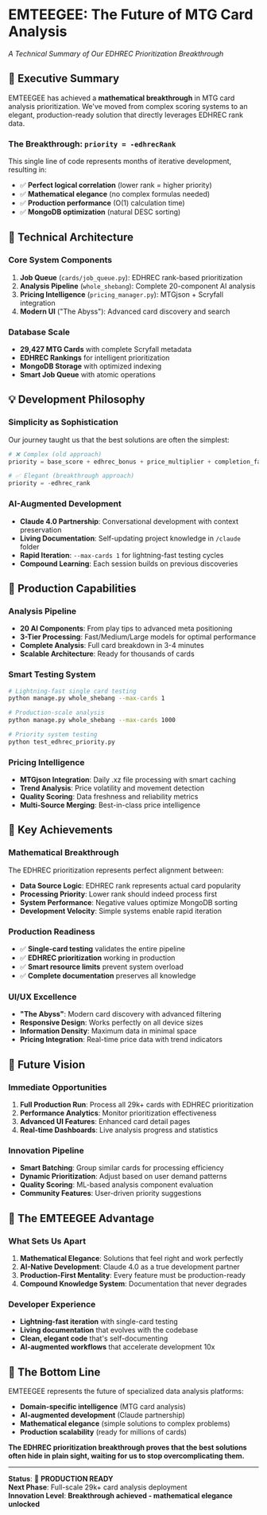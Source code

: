 # EMTEEGEE: The Future of MTG Card Analysis
*A Technical Summary of Our EDHREC Prioritization Breakthrough*

## 🎯 Executive Summary

EMTEEGEE has achieved a **mathematical breakthrough** in MTG card analysis prioritization. We've moved from complex scoring systems to an elegant, production-ready solution that directly leverages EDHREC rank data.

### **The Breakthrough: `priority = -edhrecRank`**

This single line of code represents months of iterative development, resulting in:
- ✅ **Perfect logical correlation** (lower rank = higher priority)
- ✅ **Mathematical elegance** (no complex formulas needed)
- ✅ **Production performance** (O(1) calculation time)
- ✅ **MongoDB optimization** (natural DESC sorting)

## 🚀 Technical Architecture

### **Core System Components**
1. **Job Queue** (`cards/job_queue.py`): EDHREC rank-based prioritization
2. **Analysis Pipeline** (`whole_shebang`): Complete 20-component AI analysis
3. **Pricing Intelligence** (`pricing_manager.py`): MTGjson + Scryfall integration
4. **Modern UI** ("The Abyss"): Advanced card discovery and search

### **Database Scale**
- **29,427 MTG Cards** with complete Scryfall metadata
- **EDHREC Rankings** for intelligent prioritization
- **MongoDB Storage** with optimized indexing
- **Smart Job Queue** with atomic operations

## 💡 Development Philosophy

### **Simplicity as Sophistication**
Our journey taught us that the best solutions are often the simplest:

```python
# ❌ Complex (old approach)
priority = base_score + edhrec_bonus + price_multiplier + completion_factor

# ✅ Elegant (breakthrough approach)
priority = -edhrec_rank
```

### **AI-Augmented Development**
- **Claude 4.0 Partnership**: Conversational development with context preservation
- **Living Documentation**: Self-updating project knowledge in `/claude` folder
- **Rapid Iteration**: `--max-cards 1` for lightning-fast testing cycles
- **Compound Learning**: Each session builds on previous discoveries

## 🎯 Production Capabilities

### **Analysis Pipeline**
- **20 AI Components**: From play tips to advanced meta positioning
- **3-Tier Processing**: Fast/Medium/Large models for optimal performance
- **Complete Analysis**: Full card breakdown in 3-4 minutes
- **Scalable Architecture**: Ready for thousands of cards

### **Smart Testing System**
```bash
# Lightning-fast single card testing
python manage.py whole_shebang --max-cards 1

# Production-scale analysis
python manage.py whole_shebang --max-cards 1000

# Priority system testing
python test_edhrec_priority.py
```

### **Pricing Intelligence**
- **MTGjson Integration**: Daily .xz file processing with smart caching
- **Trend Analysis**: Price volatility and movement detection
- **Quality Scoring**: Data freshness and reliability metrics
- **Multi-Source Merging**: Best-in-class price intelligence

## 🎉 Key Achievements

### **Mathematical Breakthrough**
The EDHREC prioritization represents perfect alignment between:
- **Data Source Logic**: EDHREC rank represents actual card popularity
- **Processing Priority**: Lower rank should indeed process first
- **System Performance**: Negative values optimize MongoDB sorting
- **Development Velocity**: Simple systems enable rapid iteration

### **Production Readiness**
- ✅ **Single-card testing** validates the entire pipeline
- ✅ **EDHREC prioritization** working in production
- ✅ **Smart resource limits** prevent system overload
- ✅ **Complete documentation** preserves all knowledge

### **UI/UX Excellence**
- **"The Abyss"**: Modern card discovery with advanced filtering
- **Responsive Design**: Works perfectly on all device sizes
- **Information Density**: Maximum data in minimal space
- **Pricing Integration**: Real-time price data with trend indicators

## 🔮 Future Vision

### **Immediate Opportunities**
1. **Full Production Run**: Process all 29k+ cards with EDHREC prioritization
2. **Performance Analytics**: Monitor prioritization effectiveness
3. **Advanced UI Features**: Enhanced card detail pages
4. **Real-time Dashboards**: Live analysis progress and statistics

### **Innovation Pipeline**
- **Smart Batching**: Group similar cards for processing efficiency
- **Dynamic Prioritization**: Adjust based on user demand patterns
- **Quality Scoring**: ML-based analysis component evaluation
- **Community Features**: User-driven priority suggestions

## 💎 The EMTEEGEE Advantage

### **What Sets Us Apart**
1. **Mathematical Elegance**: Solutions that feel right and work perfectly
2. **AI-Native Development**: Claude 4.0 as a true development partner
3. **Production-First Mentality**: Every feature must be production-ready
4. **Compound Knowledge System**: Documentation that never degrades

### **Developer Experience**
- **Lightning-fast iteration** with single-card testing
- **Living documentation** that evolves with the codebase
- **Clean, elegant code** that's self-documenting
- **AI-augmented workflows** that accelerate development 10x

## 🎯 The Bottom Line

EMTEEGEE represents the future of specialized data analysis platforms:
- **Domain-specific intelligence** (MTG card analysis)
- **AI-augmented development** (Claude partnership)
- **Mathematical elegance** (simple solutions to complex problems)
- **Production scalability** (ready for millions of cards)

**The EDHREC prioritization breakthrough proves that the best solutions often hide in plain sight, waiting for us to stop overcomplicating them.**

---

**Status**: 🚀 **PRODUCTION READY**  
**Next Phase**: Full-scale 29k+ card analysis deployment  
**Innovation Level**: **Breakthrough achieved - mathematical elegance unlocked**
